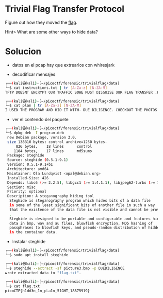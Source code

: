 # Trivial Flag Transfer Protocol

Figure out how they moved the [flag](https://mercury.picoctf.net/static/b686a99ec088f10b324cfe963bd32dab/tftp.pcapng).

Hint> What are some other ways to hide data?

# Solucion

- datos en el pcap hay que extrearlos con whiresjark

- decodificar mensajes

```bash
┌──(kali㉿kali)-[~/picoctf/forensic/trivialflag/data]
└─$ cat instructions.txt | tr [A-Za-z] [N-ZA-M]
TFTP DOESNT ENCRYPT OUR TRAFFIC SOWE MUST DISGUISE OUR FLAG TRANSFER .FIGURE OUT AWAY TO HIDE THE FLAG AND I WILL CHECK BACK FOR THE PLAN

```

```bash
┌──(kali㉿kali)-[~/picoctf/forensic/trivialflag/data]
└─$ cat plan | tr [A-Za-z] [N-ZA-M] 
I USED THE PROGRAM AND HID IT WITH- DUE DILIGENCE. CHECKOUT THE PHOTOS

```

- ver el contendo del paquete
```bash
┌──(kali㉿kali)-[~/picoctf/forensic/trivialflag/data]
└─$ dpkg-deb -I program.deb 
 new Debian package, version 2.0.
 size 138310 bytes: control archive=1250 bytes.
     826 bytes,    18 lines      control              
    1184 bytes,    17 lines      md5sums              
 Package: steghide
 Source: steghide (0.5.1-9.1)
 Version: 0.5.1-9.1+b1
 Architecture: amd64
 Maintainer: Ola Lundqvist <opal@debian.org>
 Installed-Size: 426
 Depends: libc6 (>= 2.2.5), libgcc1 (>= 1:4.1.1), libjpeg62-turbo (>= 1:1.3.1), libmcrypt4, libmhash2, libstdc++6 (>= 4.9), zlib1g (>= 1:1.1.4)
 Section: misc
 Priority: optional
 Description: A steganography hiding tool
  Steghide is steganography program which hides bits of a data file
  in some of the least significant bits of another file in such a way
  that the existence of the data file is not visible and cannot be proven.
  .
  Steghide is designed to be portable and configurable and features hiding
  data in bmp, wav and au files, blowfish encryption, MD5 hashing of
  passphrases to blowfish keys, and pseudo-random distribution of hidden bits
  in the container data.

```



-  Instalar steghide
```bash
┌──(kali㉿kali)-[~/picoctf/forensic/trivialflag/data]
└─$ sudo apt install steghide

```

```bash
┌──(kali㉿kali)-[~/picoctf/forensic/trivialflag/data]
└─$ steghide --extract -sf picture3.bmp -p DUEDILIGENCE
wrote extracted data to "flag.txt".
                                                                                       
┌──(kali㉿kali)-[~/picoctf/forensic/trivialflag/data]
└─$ cat flag.txt                   
picoCTF{h1dd3n_1n_pLa1n_51GHT_18375919}

```